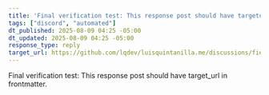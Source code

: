 ```yaml
---
title: 'Final verification test: This response post should have targeturl in frontmatter'
tags: ["discord", "automated"]
dt_published: 2025-08-09 04:25 -05:00
dt_updated: 2025-08-09 04:25 -05:00
response_type: reply
target_url: https://github.com/lqdev/luisquintanilla.me/discussions/field-mapping-test
---
```


Final verification test: This response post should have target_url in frontmatter.